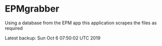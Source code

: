 # EPMgrabber
Using a database from the EPM app this application scrapes the files as required


Latest backup: Sun Oct 6 07:50:02 UTC 2019
